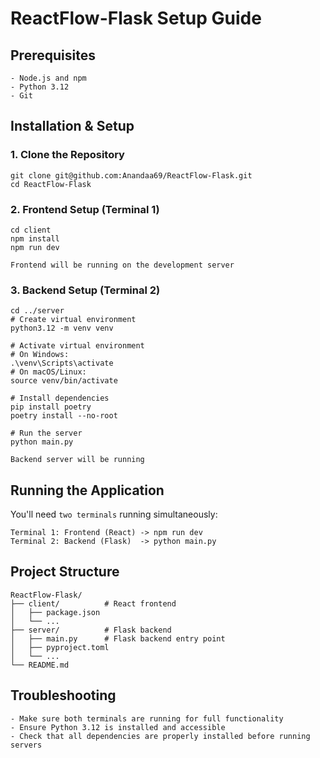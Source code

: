 # ReactFlow-Flask Setup Guide

## Prerequisites
```
- Node.js and npm
- Python 3.12
- Git
```

## Installation & Setup

### 1. Clone the Repository
```
git clone git@github.com:Anandaa69/ReactFlow-Flask.git
cd ReactFlow-Flask
```

### 2. Frontend Setup (Terminal 1)
```
cd client
npm install
npm run dev
```
`Frontend will be running on the development server`

### 3. Backend Setup (Terminal 2)
```
cd ../server
# Create virtual environment
python3.12 -m venv venv

# Activate virtual environment
# On Windows:
.\venv\Scripts\activate
# On macOS/Linux:
source venv/bin/activate

# Install dependencies
pip install poetry
poetry install --no-root

# Run the server
python main.py
```
`Backend server will be running`

## Running the Application

You'll need `two terminals` running simultaneously:

```
Terminal 1: Frontend (React) -> npm run dev
Terminal 2: Backend (Flask)  -> python main.py
```

## Project Structure
```
ReactFlow-Flask/
├── client/          # React frontend
│   ├── package.json
│   └── ...
├── server/          # Flask backend
│   ├── main.py      # Flask backend entry point
│   ├── pyproject.toml
│   └── ...
└── README.md
```

## Troubleshooting
```
- Make sure both terminals are running for full functionality
- Ensure Python 3.12 is installed and accessible
- Check that all dependencies are properly installed before running servers
```
